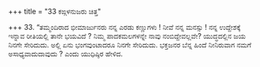 +++
title = "33 ಕಙ್ಗಳನುಜರು ಚಿತ್ತ"

+++
33.  “ತಮ್ಮಂದಿರಾದ ಭೀಮಾರ್ಜುನರು ನನ್ನ ಎರಡು ಕಣ್ಣುಗಳು ! ನೀವೆ ನನ್ನ ಮನಸ್ಸು ! ನನ್ನ ಉದ್ದೇಶಕ್ಕೆ ಇನ್ನಾವ ರೀತಿಯಲ್ಲಿ ತಾನೇ ಭಯವಿದೆ ? ನಿಮ್ಮ ಪಾದಕಮಲಗಳನ್ನೇ ನಾವು ನಂಬಿದ್ದೇವಲ್ಲವೇ? ಯುದ್ಧದಲ್ಲಿನ ಜಯ ನಿನಗೇ ಸೇರಿದುದು. ಅಲ್ಲಿ ಏನು ಭಂಗವುಂಟಾದರೂ ನಿನಗೇ ಸೇರಿದುದು. ಭಕ್ತಜನರ ಬೆನ್ನ ಹಿಂದೆ ನೀನಿರುವಾಗ ನಮಗೆ ಅಸಾಧ್ಯವಾದುದಾವುದು ? ಎಂದು ಯುಧಿಷ್ಠಿರ ಹೇಳಿದ.